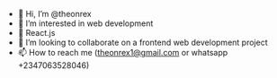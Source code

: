 - 👋 Hi, I’m @theonrex
- 👀 I’m interested in web development
- 🌱 React.js
- 💞️ I’m looking to collaborate on a frontend web development project
- 📫 How to reach me (theonrex1@gmail.com or whatsapp +2347063528046)

<!---
theonrex/theonrex is a ✨ special ✨ repository because its `README.md` (this file) appears on your GitHub profile.
You can click the Preview link to take a look at your changes.
--->
